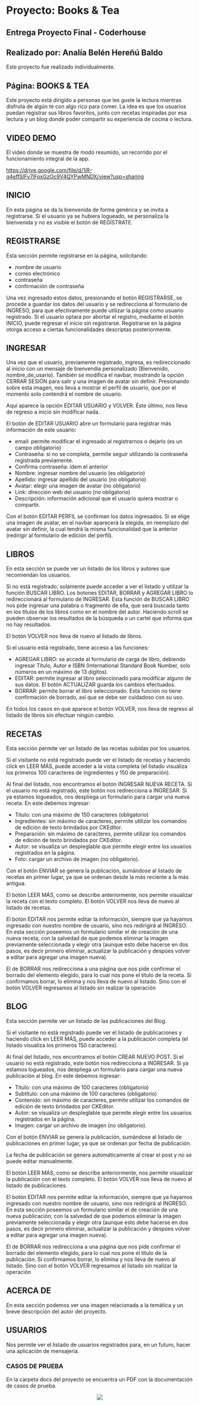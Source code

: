 # Proyecto:  Books & Tea

## Entrega Proyecto Final - Coderhouse
## Realizado por: Analía Belén Hereñú Baldo
Este proyecto fue realizado individualmente.


## Página: BOOKS & TEA
Este proyecto está dirigido a personas que les guste la lectura mientras 
disfruta de algún té con algo rico para comer.
La idea es que los usuarios puedan registrar sus libros favoritos, junto con
recetas inspiradas por esa lectura y un blog donde poder compartir su 
experiencia de cocina o lectura.

## VIDEO DEMO
El video donde se muestra de modo resumido, un recorrido por el funcionamiento integral de la app.


https://drive.google.com/file/d/1iR-q4effSlFv7lFpxGzOc9V4QYPwMNDX/view?usp=sharing

## INICIO
En esta página se da la bienvenida de forma genérica y se invita a registrarse.
Si el usuario ya se hubiera logueado, se personaliza la bienvenida y no es visible el botón de REGÍSTRATE.

## REGISTRARSE
Esta sección permite registrarse en la página, solicitando:
- nombre de usuario
- correo electrónico
- contraseña
- confirmación de contraseña

Una vez ingresado estos datos, presionando el botón REGISTRARSE, se procede a guardar los datos del usuario y se redirecciona al formulario de INGRESO, para que efectivamente puede utilizar la página como usuario registrado.
Si el usuario optara por abortar el registro, mediante el botón INICIO, puede regresar el inicio sin registrarse.
Registrarse en la página otorga acceso a ciertas funcionalidades descriptas posteriormente.

## INGRESAR
Una vez que el usuario, previamente registrado, ingresa, es redireccionado al inicio con un mensaje de bienvendia personalizado (Bienvenido, nombre_de_usario). También se modifica el navbar, mostrando la opción CERRAR SESIÓN para salir y una imagen de avatar sin definir. Presionando sobre esta imagen, nos lleva a mostrar el perfil de usuario, que por el momento solo contendrá el nombre de usuario.

Aquí aparece la opción EDITAR USUARIO y VOLVER. Éste último, nos lleva de regreso a inicio sin modificar nada.

El botón de EDITAR USUARIO abre un formulario para registrar más información de este usuario:
- email: permite modificar el ingresado al registrarnos o dejarlo (es un campo obligatorio)
- Contraseña: si no se completa, permite seguir utilizando la contraseña registrada previamente.
- Confirma contraseña: ídem el anterior
- Nombre: ingresar nombre del usuario (es obligatorio)
- Apellido: ingresar apellido del usuario (no obligatorio)
- Avatar: elegir una imagen de avatar (no obligatorio)
- Link: dirección web del usuario (no obligatorio)
- Descripción: información adicional que el usuario quiera mostrar o compartir.

Con el botón EDITAR PERFIL se confirman los datos ingresados.
Si se elige una imagen de avatar, en el navbar aparecerá la elegida, en reemplazo del avatar sin definir, la cual tendrá la misma funcionalidad que la anterior (redirigir al formulario de edición del perfil).

## LIBROS
En esta sección se puede ver un listado de los libros y autores que recomiendan los usuarios.

Si no está registrado, solamente puede acceder a ver el listado y utilizar la función BUSCAR LIBRO. Los botones EDITAR, BORRAR y AGREGAR LIBRO lo redireccionará al formulario de INGRESAR.
Esta función de BUSCAR LIBRO nos pide ingresar una palabra o fragmento de ella, que será buscada tanto en los títulos de los libros como en el nombre del autor. Haciendo scroll se pueden observar los resultados de la búsqueda o un cartel que informa que no hay resultados.

El botón VOLVER nos lleva de nuevo al listado de libros.

Si el usuario está registrado, tiene acceso a las funciones:
- AGREGAR LIBRO: se accede al formulario de carga de libro, debiendo ingresar Título, Autor e ISBN (International Standard Book Number, solo números en un máximo de 13 dígitos).
- EDITAR: permite ingresar al libro seleccionado para modificar alguno de sus datos. El botón ACTUALIZAR guarda los cambios efectuados.
- BORRAR: permite borrar el libro seleccionado. Esta función no tiene confirmación de borrado, así que se debe ser cuidadoso con su uso.

En todos los casos en que aparece el botón VOLVER, nos lleva de regreso al listado de libros sin efectuar ningún cambio.

## RECETAS

Esta sección permite ver un listado de las recetas subidas por los usuarios.

Si el visitante no está registrado puede ver el listado de recetas y haciendo click en LEER MÁS, puede acceder a la vista completa (el listado visualiza los primeros 100 caracteres de ingredientes y 150 de preparación).

Al final del listado, nos encontramos el botón INGRESAR NUEVA RECETA. Si el usuario no está registrado, este botón nos redirecciona a INGRESAR. Si ya estamos logueados, nos despliega un formulario para cargar una nueva receta. En este debemos ingresar:
- Título: con una máximo de 150 caracteres (obligatorio)
- Ingredientes: sin máximo de caracteres, permite utilizar los comandos de edición de texto brindados por CKEditor.
- Preparación: sin máximo de caracteres, permite utilizar los comandos de edición de texto brindados por CKEditor.
- Autor: se visualiza un despleglable que permite elegir entre los usuarios registrados en la página.
- Foto: cargar un archivo de imagen (no obligatorio).

Con el botón ENVIAR se genera la publicación, sumándose al listado de recetas en primer lugar, ya que se ordenan desde la más reciente a la más antigua.

El botón LEER MÁS, como se describe anteriormente, nos permite visualizar la receta con el texto completo. El botón VOLVER nos lleva de nuevo al listado de recetas.

El botón EDITAR nos permite editar la información, siempre que ya hayamos ingresado con nuestro nombre de usuario, sino nos redirigirá al INGRESO. En esta sección poseemos un formulario similar el de creación de una nueva receta, con la salvedad de que podemos eliminar la imagen previamente seleccionada y elegir otra (aunque esto debe hacerse en dos pasos, es decir primero eliminar, actualizar la publicación y despúes volver a editar para agregar una imagen nueva).

El de BORRAR nos redirecciona a una página que nos pide confirmar el borrado del elemento elegido, para lo cual nos pone el título de la receta. Si confirmamos borrar, lo elimina y nos lleva de nuevo al listado. Sino con el botón VOLVER regresamos al listado sin realizar la operación

## BLOG
Esta sección permite ver un listado de las publicaciones del Blog.

Si el visitante no está registrado puede ver el listado de publicaciones y haciendo click en LEER MÁS, puede acceder a la publicación completa (el listado visualiza los primeros 150 caracteres).

Al final del listado, nos encontramos el botón CREAR NUEVO POST. Si el usuario no está registrado, este botón nos redirecciona a INGRESAR. Si ya estamos logueados, nos despliega un formulario para cargar una nueva publicación al blog. En este debemos ingresar:
- Título: con una máximo de 100 caracteres (obligatorio)
- Subtítulo: con una máximo de 100 caracteres (obligatorio)
- Contenido: sin máximo de caracteres, permite utilizar los comandos de edición de texto brindados por CKEditor.
- Autor: se visualiza un despleglable que permite elegir entre los usuarios registrados en la página.
- Imagen: cargar un archivo de imagen (no obligatorio).

Con el botón ENVIAR se genera la publicación, sumándose al listado de publicaciones en primer lugar, ya que se ordenan por fecha de publicación.

La fecha de publicación se genera automáticamente al crear el post y no se puede editar manualmente.

El botón LEER MÁS, como se describe anteriormente, nos permite visualizar la publicación con el texto completo. El botón VOLVER nos lleva de nuevo al listado de publicaciones.

El botón EDITAR nos permite editar la información, siempre que ya hayamos ingresado con nuestro nombre de usuario, sino nos redirigirá al INGRESO. En esta sección poseemos un formulario similar el de creación de una nueva publicación, con la salvedad de que podemos eliminar la imagen previamente seleccionada y elegir otra (aunque esto debe hacerse en dos pasos, es decir primero eliminar, actualizar la publicación y despúes volver a editar para agregar una imagen nueva).

El de BORRAR nos redirecciona a una página que nos pide confirmar el borrado del elemento elegido, para lo cual nos pone el título de la publicación. Si confirmamos borrar, lo elimina y nos lleva de nuevo al listado. Sino con el botón VOLVER regresamos al listado sin realizar la operación

## ACERCA DE
En esta sección podemos ver una imagen relacionada a la temática y un breve descripción del autor del proyecto.

## USUARIOS
Nos permite ver el listado de usuarios registrados para, en un futuro, hacer una aplicación de mensajería.

### CASOS DE PRUEBA
En la carpeta docs del proyecto se encuentra un PDF con la documentación de casos de prueba.

<div align="center">
<img src="docs/Casos_de_prueba.png">
</div>
